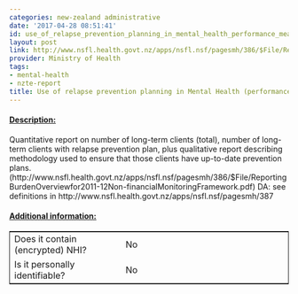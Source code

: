 ```yaml
---
categories: new-zealand administrative
date: '2017-04-28 08:51:41'
id: use_of_relapse_prevention_planning_in_mental_health_performance_measure_pp7
layout: post
link: http://www.nsfl.health.govt.nz/apps/nsfl.nsf/pagesmh/386/$File/ReportingBurdenOverviewfor2011-12Non-financialMonitoringFramework.pdf
provider: Ministry of Health
tags:
- mental-health
- nzte-report
title: Use of relapse prevention planning in Mental Health (performance measure PP7)
---
```



 <h4> <u>Description:</u> </h4>
Quantitative report on number of long-term clients (total), number of long-term clients with relapse prevention plan, plus qualitative report describing methodology used to ensure that those clients have up-to-date prevention plans. (http://www.nsfl.health.govt.nz/apps/nsfl.nsf/pagesmh/386/$File/ReportingBurdenOverviewfor2011-12Non-financialMonitoringFramework.pdf) DA: see definitions in http://www.nsfl.health.govt.nz/apps/nsfl.nsf/pagesmh/387
 <h4> <u>Additional information:</u> </h4>
 <table style="border: 1px solid">
 <tr> <td width="40%"> Does it contain (encrypted) NHI? </td> <td>No</td> </tr>
 <tr> <td width="40%"> Is it personally identifiable? </td> <td>No</td> </tr>
 </table>
